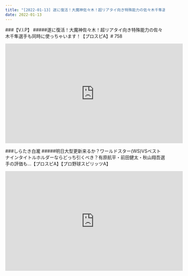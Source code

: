 ```yaml
---
title: "[2022-01-13] 遂に復活！大魔神佐々木！超リアタイ向き特殊能力の佐々木千隼選手も同時に使っちゃいます！【プロスピA】# 758 他"
date: 2022-01-13
---
```

###【V.I.P】
#####遂に復活！大魔神佐々木！超リアタイ向き特殊能力の佐々木千隼選手も同時に使っちゃいます！【プロスピA】# 758
<iframe width="560" height="315" src="https://www.youtube.com/embed/eACqejWA32M" frameborder="0" allow="accelerometer; autoplay; clipboard-write; encrypted-media; gyroscope; picture-in-picture" allowfullscreen></iframe>

###しらたき白瀧
#####明日大型更新来るか？ワールドスター(WS)VSベストナインタイトルホルダーならどっち引くべき？有原航平・前田健太・秋山翔吾選手の評価も…【プロスピA】【プロ野球スピリッツA】
<iframe width="560" height="315" src="https://www.youtube.com/embed/MAkMUpm1Fkc" frameborder="0" allow="accelerometer; autoplay; clipboard-write; encrypted-media; gyroscope; picture-in-picture" allowfullscreen></iframe>

